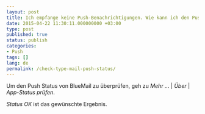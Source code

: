 ```yaml
---
layout: post
title: Ich empfange keine Push-Benachrichtigungen. Wie kann ich den Push Status überprüfen?
date: 2015-04-22 11:30:11.000000000 +03:00
type: post
published: true
status: publish
categories:
- Push
tags: []
lang: de
permalink: /check-type-mail-push-status/
---
```


Um den Push Status von BlueMail zu überprüfen, geh zu *Mehr ...* \| *Über* \| *App-Status prüfen*.

*Status OK* ist das gewünschte Ergebnis.
